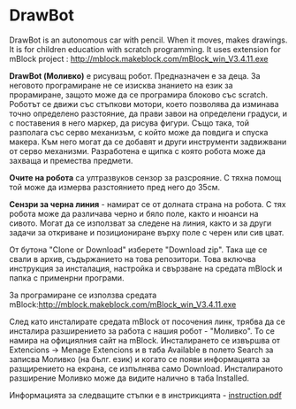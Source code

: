 # DrawBot

DrawBot is an autonomous car with pencil. When it moves, makes drawings. It is for children education with scratch programming.
It uses extension for mBlock project : http://mblock.makeblock.com/mBlock_win_V3.4.11.exe

**DrawBot (Моливко)** e рисуващ робот. Предназначен е за деца. За неговото програмиране не се изисква знанието на език за прорамиране, защото може да се програмира блоково със scratch. Роботът се движи със стъпкови мотори, което позволява да изминава точно определено разстояние, да прави завои на определени градуси, и с поставения в него маркер, да рисува фигури. Също така, той разполага със серво механизъм, с който може да повдига и спуска макера.  Към него могат да се добавят и други инструменти задвижвани от серво механизми. Разработена е щипка с която робота може да захваща и премества предмети.

**Очите на робота** са ултразвуков сензор за разсрояние. С тяхна помощ той може да измерва разстоянието пред него до 35см.

**Сензри за черна линия** - намират се от долната страна на робота. С тях робота може да различава черно и бяло поле, както и нюанси на сивото. Могат да се използват за следене на линия, както и за други задачи за откриване и позициониране върху поле с  черен или сив цват.

От бутона "Clone or Download" изберете "Download zip". Така ще се свали в архив, съдържанието на това репозитори.
Това включва инструкция за инсталация, настройка и свързване на средата mBlock и папка с применрни програми.

За програмиране се използва средата  mBlock:http://mblock.makeblock.com/mBlock_win_V3.4.11.exe

След като инсталирате средата mBlock от посочения линк, трябва да се инсталира разширението за работа с нашия робот - "Моливко". То се намира на официялния сайт на mBlock. Инсталирането се извършва от  Extencions -> Menage Extencions и в таба Available  в полето Search за записва Моливко (на бълг. език) и когато се появи информацията за разщирението на екрана, се изпълнява само Download. Инсталираното разширение Моливко може да видите налично в таба Installed.

Информацията за следващите стъпки е в инстрикцията - [instruction.pdf](https://github.com/BitElectronics/DrawBot/blob/master/inctriction.pdf)
